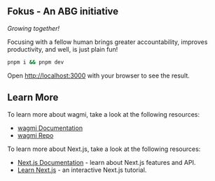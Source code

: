 ## Fokus - An ABG initiative

_Growing together!_

Focusing with a fellow human brings greater accountability, improves productivity, and well, is just plain fun!

```bash
pnpm i && pnpm dev
```

Open [http://localhost:3000](http://localhost:3000) with your browser to see the result.

## Learn More

To learn more about wagmi, take a look at the following resources:

- [wagmi Documentation](https://wagmi.sh)
- [wagmi Repo](https://github.com/tmm/wagmi)

To learn more about Next.js, take a look at the following resources:

- [Next.js Documentation](https://nextjs.org/docs) - learn about Next.js features and API.
- [Learn Next.js](https://nextjs.org/learn) - an interactive Next.js tutorial.
